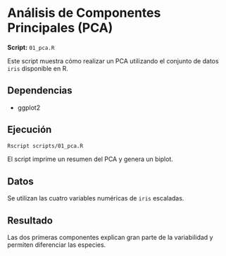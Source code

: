 # Análisis de Componentes Principales (PCA)

**Script:** `01_pca.R`

Este script muestra cómo realizar un PCA utilizando el conjunto de datos `iris` disponible en R.

## Dependencias
- ggplot2

## Ejecución
```bash
Rscript scripts/01_pca.R
```
El script imprime un resumen del PCA y genera un biplot.

## Datos
Se utilizan las cuatro variables numéricas de `iris` escaladas.

## Resultado
Las dos primeras componentes explican gran parte de la variabilidad y permiten diferenciar las especies.

